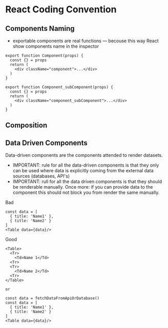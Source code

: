 # React Coding Convention

## Components Naming
- exportable components are real functions — becouse this way React show components name in the inspector

```
export function Component(props) {
  const {} = props
  return (
    <div className="component">...</div>
  )
}

export function Component_subComponent(props) {
  const {} = props
  return (
    <div className="component_subComponent">...</div>
  )
}
```

## Composition

## Data Driven Components
Data-driven components are the components attended to render datasets. 

- IMPORTANT: rule for all the data-driven components is that they only can be used where data is explicitly coming from the external data sources (databases, API's)
- IMPORTANT: rull for all the data driven components is that they should be renderable manually. Once more: if you can provide data to the component this should not block you from render the same manually. 

Bad
```
const data = [
  { title: 'Name1' },
  { title: 'Name2' }
]
<Table data={data}/>
```

Good
```
<Table>
  <Tr>
    <Td>Name 1</Td>
  <Tr>
  <Tr>
    <Td>Name 2</Td>
  <Tr>
</Table>

or

const data = fetchDataFromApiOrDatabase()
const data = [
  { title: 'Name1' },
  { title: 'Name2' }
]
<Table data={data}/>

```
